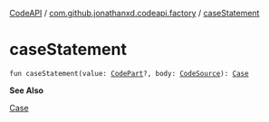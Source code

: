 [CodeAPI](../index.md) / [com.github.jonathanxd.codeapi.factory](index.md) / [caseStatement](.)

# caseStatement

`fun caseStatement(value: `[`CodePart`](../com.github.jonathanxd.codeapi/-code-part/index.md)`?, body: `[`CodeSource`](../com.github.jonathanxd.codeapi/-code-source/index.md)`): `[`Case`](../com.github.jonathanxd.codeapi.base/-case/index.md)

**See Also**

[Case](../com.github.jonathanxd.codeapi.base/-case/index.md)


